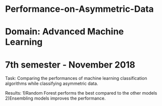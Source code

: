 # Performance-on-Asymmetric-Data
# Domain: Advanced Machine Learning
# 7th semester - November 2018

Task: Comparing the performances of machine learning classification algorithms while classifying asymmetric data.

Results:
1)Random Forest performs the best compared to the other models
2)Ensembling models improves the performance.

